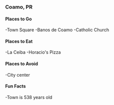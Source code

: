 ### Coamo, PR

#### Places to Go
-Town Square
-Banos de Coamo
-Catholic Church
#### Places to Eat
-La Ceiba
-Horacio's Pizza
#### Places to Avoid
-City center
#### Fun Facts
-Town is 538 years old

